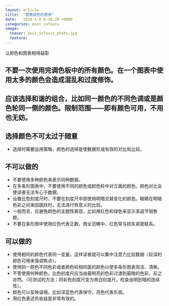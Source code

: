 ```yaml
---
layout: article
title:  "图表颜色的使用"
date:   2018-1-8 0:30:20 +0800
categories: post_infovis
image:
  teaser: post_infovis_photo.jpg
  feature: 
---
```

让颜色和图表相得益彰


## 不要一次使用完调色板中的所有颜色。在一个图表中使用太多的颜色会造成混乱和过度修饰。
## 应该选择和谐的组合，比如同一颜色的不同色调或是颜色轮同一侧的颜色。限制范围——即有颜色可用，不用也无妨。

## 选择颜色不可太过于随意
- 选择时需要运用策略，颜色的选择是使数据形成有效的对比和比较。 

## 不可以做的
- 不要使用多种颜色来表示同种数据。
- 在多条形图表中，不要使用不同的颜色或颜色轮中对立面的颜色。颜色对比会使读者无法专心于数据。
- 设置比色刻度尺时，不要在刻度尺中部使用明暗交替变化的颜色。眼睛在明暗色彩之间来回跳跃时，无法进行有意义的比较。
- 一般而言，应避免颜色的主题性表现，比如用红色和绿色来显示圣诞节销售额。
- 不要在条形图中使用红色代表正数。商业范畴中，红色常与损失紧密联系。

## 可以做的
- 使用相同的颜色代表同一变量，这样读者就可以集中注意力比较数据（较深的颜色可用来强调焦点）。
- 使用同一颜色不同色彩或者颜色轮相同面的颜色以使多条形图表简洁、清晰。
- 不管使用何种颜色，比色刻度尺应当由最明亮的色彩过渡到最暗的色彩，反之亦然。（可测试的方法：将彩色刻度尺变为黑白刻度尺，检查由明到暗的连续性）。
- 颜色可以反映语境，比如深蓝色代表保守，亮色代表乐观。
- 用红色表述负收益是非常有效的。
